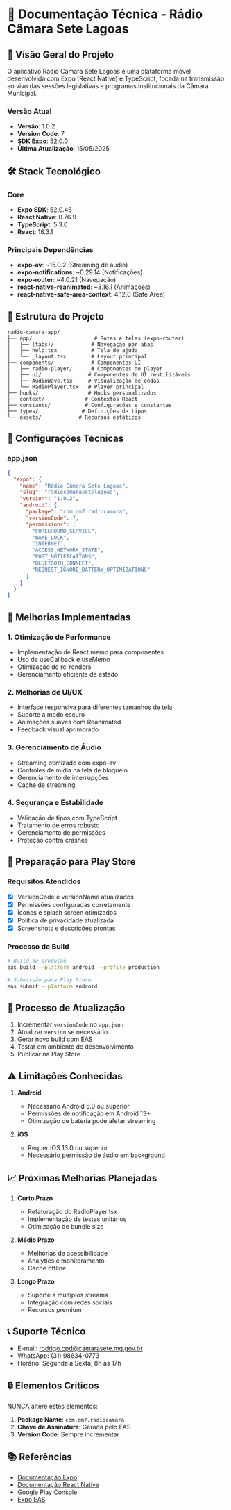 # 📄 Documentação Técnica - Rádio Câmara Sete Lagoas

## 🎯 Visão Geral do Projeto

O aplicativo Rádio Câmara Sete Lagoas é uma plataforma móvel desenvolvida com Expo (React Native) e TypeScript, focada na transmissão ao vivo das sessões legislativas e programas institucionais da Câmara Municipal.

### Versão Atual
- **Versão**: 1.0.2
- **Version Code**: 7
- **SDK Expo**: 52.0.0
- **Última Atualização**: 15/05/2025

## 🛠️ Stack Tecnológico

### Core
- **Expo SDK**: 52.0.46
- **React Native**: 0.76.9
- **TypeScript**: 5.3.0
- **React**: 18.3.1

### Principais Dependências
- **expo-av**: ~15.0.2 (Streaming de áudio)
- **expo-notifications**: ~0.29.14 (Notificações)
- **expo-router**: ~4.0.21 (Navegação)
- **react-native-reanimated**: ~3.16.1 (Animações)
- **react-native-safe-area-context**: 4.12.0 (Safe Area)

## 📁 Estrutura do Projeto

```
radio-camara-app/
├── app/                    # Rotas e telas (expo-router)
│   ├── (tabs)/            # Navegação por abas
│   ├── help.tsx           # Tela de ajuda
│   └── _layout.tsx        # Layout principal
├── components/            # Componentes UI
│   ├── radio-player/      # Componentes do player
│   ├── ui/               # Componentes de UI reutilizáveis
│   ├── AudioWave.tsx     # Visualização de ondas
│   └── RadioPlayer.tsx   # Player principal
├── hooks/                # Hooks personalizados
├── context/             # Contextos React
├── constants/           # Configurações e constantes
├── types/              # Definições de tipos
└── assets/            # Recursos estáticos
```

## 🔧 Configurações Técnicas

### app.json
```json
{
  "expo": {
    "name": "Rádio Câmara Sete Lagoas",
    "slug": "radiocamarasetelagoas",
    "version": "1.0.2",
    "android": {
      "package": "com.cm7.radiocamara",
      "versionCode": 7,
      "permissions": [
        "FOREGROUND_SERVICE",
        "WAKE_LOCK",
        "INTERNET",
        "ACCESS_NETWORK_STATE",
        "POST_NOTIFICATIONS",
        "BLUETOOTH_CONNECT",
        "REQUEST_IGNORE_BATTERY_OPTIMIZATIONS"
      ]
    }
  }
}
```

## 🎯 Melhorias Implementadas

### 1. Otimização de Performance
- Implementação de React.memo para componentes
- Uso de useCallback e useMemo
- Otimização de re-renders
- Gerenciamento eficiente de estado

### 2. Melhorias de UI/UX
- Interface responsiva para diferentes tamanhos de tela
- Suporte a modo escuro
- Animações suaves com Reanimated
- Feedback visual aprimorado

### 3. Gerenciamento de Áudio
- Streaming otimizado com expo-av
- Controles de mídia na tela de bloqueio
- Gerenciamento de interrupções
- Cache de streaming

### 4. Segurança e Estabilidade
- Validação de tipos com TypeScript
- Tratamento de erros robusto
- Gerenciamento de permissões
- Proteção contra crashes

## 📱 Preparação para Play Store

### Requisitos Atendidos
- [x] VersionCode e versionName atualizados
- [x] Permissões configuradas corretamente
- [x] Ícones e splash screen otimizados
- [x] Política de privacidade atualizada
- [x] Screenshots e descrições prontas

### Processo de Build
```bash
# Build de produção
eas build --platform android --profile production

# Submissão para Play Store
eas submit --platform android
```

## 🔄 Processo de Atualização

1. Incrementar `versionCode` no `app.json`
2. Atualizar `version` se necessário
3. Gerar novo build com EAS
4. Testar em ambiente de desenvolvimento
5. Publicar na Play Store

## ⚠️ Limitações Conhecidas

1. **Android**
   - Necessário Android 5.0 ou superior
   - Permissões de notificação em Android 13+
   - Otimização de bateria pode afetar streaming

2. **iOS**
   - Requer iOS 13.0 ou superior
   - Necessário permissão de áudio em background

## 📈 Próximas Melhorias Planejadas

1. **Curto Prazo**
   - Refatoração do RadioPlayer.tsx
   - Implementação de testes unitários
   - Otimização de bundle size

2. **Médio Prazo**
   - Melhorias de acessibilidade
   - Analytics e monitoramento
   - Cache offline

3. **Longo Prazo**
   - Suporte a múltiplos streams
   - Integração com redes sociais
   - Recursos premium

## 📞 Suporte Técnico

- E-mail: rodrigo.cpd@camarasete.mg.gov.br
- WhatsApp: (31) 98634-0773
- Horário: Segunda a Sexta, 8h às 17h

## 🔒 Elementos Críticos

NUNCA altere estes elementos:
1. **Package Name**: `com.cm7.radiocamara`
2. **Chave de Assinatura**: Gerada pelo EAS
3. **Version Code**: Sempre incrementar

## 📚 Referências

- [Documentação Expo](https://docs.expo.dev)
- [Documentação React Native](https://reactnative.dev)
- [Google Play Console](https://play.google.com/console)
- [Expo EAS](https://docs.expo.dev/eas/)